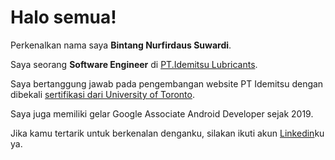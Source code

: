 # Halo semua! 

Perkenalkan nama saya **Bintang Nurfirdaus Suwardi**.<br>

Saya seorang **Software Engineer** di [PT.Idemitsu Lubricants](https://www.idemitsulubricants.com/).<br>

Saya bertanggung jawab pada pengembangan website PT Idemitsu dengan dibekali [sertifikasi dari University of Toronto](https://www.coursera.org/account/accomplishments/specialization/CLKJD8XBXJ3M).<br>

Saya juga memiliki gelar Google Associate Android Developer sejak 2019.<br>

Jika kamu tertarik untuk berkenalan denganku,  silakan ikuti akun [Linkedin](https://www.linkedin.com/in/bintang-nurfirdaus-suwardi-773ba1290)ku ya.
